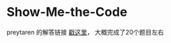 # Show-Me-the-Code
preytaren 的解答链接 [戳这里](https://github.com/preytaren/showMeTheCode-Solutions)，
大概完成了20个题目左右
